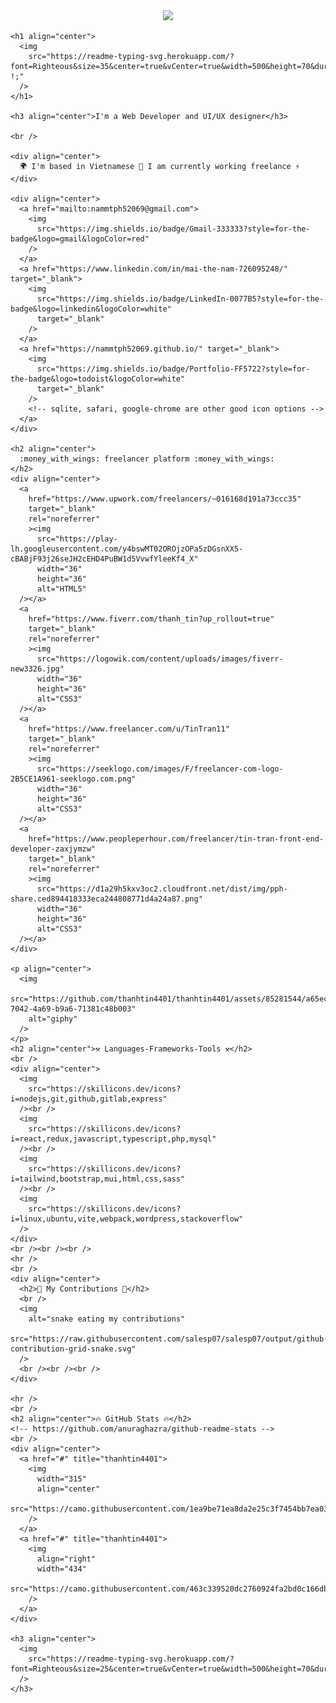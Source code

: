 <!DOCTYPE html>
<html lang="en">
  <head>
    <meta charset="UTF-8" />
    <meta name="viewport" content="width=device-width, initial-scale=1.0" />
    <title>Document</title>
  </head>
  <body>
    <div align="center">
      <img
        src="https://res.cloudinary.com/dvzingci9/image/upload/v1691682049/Personal_Branding/Frame_164_meg7rg.png"
      />
    </div>

    <h1 align="center">
      <img
        src="https://readme-typing-svg.herokuapp.com/?font=Righteous&size=35&center=true&vCenter=true&width=500&height=70&duration=4000&lines=Hi+There!+👋;+I'm+Thenam  !;"
      />
    </h1>

    <h3 align="center">I'm a Web Developer and UI/UX designer</h3>

    <br />

    <div align="center">
      🌍 I'm based in Vietnamese 🔭 I am currently working freelance ⚡
    </div>

    <div align="center">
      <a href="mailto:nammtph52069@gmail.com">
        <img
          src="https://img.shields.io/badge/Gmail-333333?style=for-the-badge&logo=gmail&logoColor=red"
        />
      </a>
      <a href="https://www.linkedin.com/in/mai-the-nam-726095248/" target="_blank">
        <img
          src="https://img.shields.io/badge/LinkedIn-0077B5?style=for-the-badge&logo=linkedin&logoColor=white"
          target="_blank"
        />
      </a>
      <a href="https://nammtph52069.github.io/" target="_blank">
        <img
          src="https://img.shields.io/badge/Portfolio-FF5722?style=for-the-badge&logo=todoist&logoColor=white"
          target="_blank"
        />
        <!-- sqlite, safari, google-chrome are other good icon options -->
      </a>
    </div>

    <h2 align="center">
      :money_with_wings: freelancer platform :money_with_wings:
    </h2>
    <div align="center">
      <a
        href="https://www.upwork.com/freelancers/~016168d191a73ccc35"
        target="_blank"
        rel="noreferrer"
        ><img
          src="https://play-lh.googleusercontent.com/y4bswMT02OROjzOPa5zDGsnXX5-cBABjF93j26seJH2cEHD4PuBW1d5VvwfYleeKf4_X"
          width="36"
          height="36"
          alt="HTML5"
      /></a>
      <a
        href="https://www.fiverr.com/thanh_tin?up_rollout=true"
        target="_blank"
        rel="noreferrer"
        ><img
          src="https://logowik.com/content/uploads/images/fiverr-new3326.jpg"
          width="36"
          height="36"
          alt="CSS3"
      /></a>
      <a
        href="https://www.freelancer.com/u/TinTran11"
        target="_blank"
        rel="noreferrer"
        ><img
          src="https://seeklogo.com/images/F/freelancer-com-logo-2B5CE1A961-seeklogo.com.png"
          width="36"
          height="36"
          alt="CSS3"
      /></a>
      <a
        href="https://www.peopleperhour.com/freelancer/tin-tran-front-end-developer-zaxjymzw"
        target="_blank"
        rel="noreferrer"
        ><img
          src="https://d1a29h5kxv3oc2.cloudfront.net/dist/img/pph-share.ced894418333eca244808771d4a24a87.png"
          width="36"
          height="36"
          alt="CSS3"
      /></a>
    </div>

    <p align="center">
      <img
        src="https://github.com/thanhtin4401/thanhtin4401/assets/85281544/a65ececb-7042-4a69-b9a6-71381c48b003"
        alt="giphy"
      />
    </p>
    <h2 align="center">⚒️ Languages-Frameworks-Tools ⚒️</h2>
    <br />
    <div align="center">
      <img
        src="https://skillicons.dev/icons?i=nodejs,git,github,gitlab,express"
      /><br />
      <img
        src="https://skillicons.dev/icons?i=react,redux,javascript,typescript,php,mysql"
      /><br />
      <img
        src="https://skillicons.dev/icons?i=tailwind,bootstrap,mui,html,css,sass"
      /><br />
      <img
        src="https://skillicons.dev/icons?i=linux,ubuntu,vite,webpack,wordpress,stackoverflow"
      />
    </div>
    <br /><br /><br />
    <hr />
    <br />
    <div align="center">
      <h2>🐍 My Contributions 🐍</h2>
      <br />
      <img
        alt="snake eating my contributions"
        src="https://raw.githubusercontent.com/salesp07/salesp07/output/github-contribution-grid-snake.svg"
      />
      <br /><br /><br />
    </div>

    <hr />
    <br />
    <h2 align="center">🔥 GitHub Stats 🔥</h2>
    <!-- https://github.com/anuraghazra/github-readme-stats -->
    <br />
    <div align="center">
      <a href="#" title="thanhtin4401">
        <img
          width="315"
          align="center"
          src="https://camo.githubusercontent.com/1ea9be71ea8da2e25c3f7454bb7ea03df697202c54b5417b08cf39071b3cec3f/68747470733a2f2f6769746875622d726561646d652d73746174732e76657263656c2e6170702f6170692f746f702d6c616e67732f3f757365726e616d653d6e616d6d7470683532303639267468656d653d7261646963616c26686964655f626f726465723d66616c736526696e636c7564655f616c6c5f636f6d6d6974733d66616c736526636f756e745f707269766174653d66616c7365266c61796f75743d636f6d70616374"
        />
      </a>
      <a href="#" title="thanhtin4401">
        <img
          align="right"
          width="434"
          src="https://camo.githubusercontent.com/463c339520dc2760924fa2bd0c166dbaf2d74b99f4399248e033dd81d836bdbf/68747470733a2f2f6769746875622d726561646d652d73746174732e76657263656c2e6170702f6170693f757365726e616d653d6e616d6d7470683532303639267468656d653d7261646963616c26686964655f626f726465723d66616c736526696e636c7564655f616c6c5f636f6d6d6974733d66616c736526636f756e745f707269766174653d66616c7365"
        />
      </a>
    </div>

    <h3 align="center">
      <img
        src="https://readme-typing-svg.herokuapp.com/?font=Righteous&size=25&center=true&vCenter=true&width=500&height=70&duration=4000&lines=Thanks+for+visiting!+✌️;+Shoot+me+a+message+on+Linkedin!;I'm+always+down+to+collab+:)"
      />
    </h3>
  </body>
</html>
